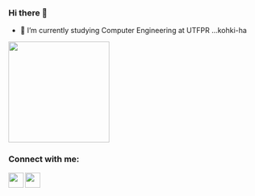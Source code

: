 ### Hi there 👋

- 🔭 I’m currently studying Computer Engineering at UTFPR ...kohki-ha

<img height="200em" src="https://github-readme-stats.vercel.app/api/top-langs/?username=kohki-ha&layout=compact&langs_count=5&theme=white"/>

<!--
[![Dev.to](https://github-readme-stats.vercel.app/api/pin/?username=thepracticaldev&repo=dev.to&theme=white)](https://github.com/thepracticaldev/dev.to)
-->

### Connect with me:

<a href="https://www.linkedin.com/in/kohki-ha/" target="_blank"><img align="left" height="30px" src = "https://img.shields.io/badge/LinkedIn-0077B5?style=for-the-badge&logo=linkedin&logoColor=white" target="_blank"></a>

<a href="mailto:kohkihasegawa@151@gmail.com" target="_blank"><img align="left" height="30px" src = "https://img.shields.io/badge/Gmail-D14836?style=for-the-badge&logo=gmail&logoColor=white" target="_blank"></a>

<!--
<a href="https://www.instagram.com/k.o.h.k.i/" target="_blank"><img height="30px" src = "https://img.shields.io/badge/Instagram-E4405F?style=for-the-badge&logo=instagram&logoColor=white" target="_blank"></a>
-->


